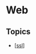 # Web

## Topics

- [[ssl]]

[//begin]: # "Autogenerated link references for markdown compatibility"
[ssl]: ssl "Secure Sockets Layer"
[//end]: # "Autogenerated link references"